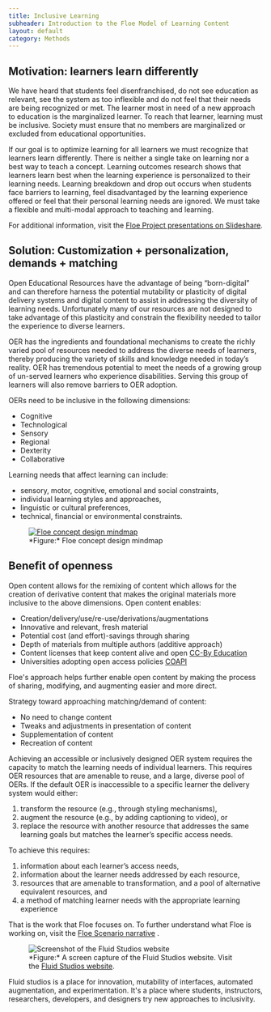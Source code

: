 ```yaml
---
title: Inclusive Learning
subheader: Introduction to the Floe Model of Learning Content
layout: default
category: Methods
---
```


## Motivation: learners learn differently

We have heard that students feel disenfranchised, do not see education as relevant, see the system as too inflexible and do not feel that their needs are being recognized or met. The learner most in need of a new approach to education is the marginalized learner. To reach that learner, learning must be inclusive. Society must ensure that no members are marginalized or excluded from educational opportunities.

If our goal is to optimize learning for all learners we must recognize that learners learn differently. There is neither a single take on learning nor a best way to teach a concept. Learning outcomes research shows that learners learn best when the learning experience is personalized to their learning needs. Learning breakdown and drop out occurs when students face barriers to learning, feel disadvantaged by the learning experience offered or feel that their personal learning needs are ignored. We must take a flexible and multi-modal approach to teaching and learning.

For additional information, visit the
<a class="link-external" rel="nofollow" href="http://www.slideshare.net/jesshmitchell/floe-project">Floe Project presentations on Slideshare</a>.

## Solution: Customization + personalization, demands + matching

Open Educational Resources have the advantage of being “born-digital” and can therefore harness the potential mutability or plasticity of digital delivery systems and digital content to assist in addressing the diversity of learning needs. Unfortunately many of our resources are not designed to take advantage of this plasticity and constrain the flexibility needed to tailor the experience to diverse learners.

OER has the ingredients and foundational mechanisms to create the richly varied pool of resources needed to address the diverse needs of learners, thereby producing the variety of skills and knowledge needed in today’s reality. OER has tremendous potential to meet the needs of a growing group of un-served learners who experience disabilities. Serving this group of learners will also remove barriers to OER adoption.

OERs need to be inclusive in the following dimensions:

* Cognitive
* Technological
* Sensory
* Regional
* Dexterity
* Collaborative

Learning needs that affect learning can include:

* sensory, motor, cognitive, emotional and social constraints,
* individual learning styles and approaches,
* linguistic or cultural preferences,
* technical, financial or environmental constraints.

<figure>
<a href="/images/Floe_concept_design_mindmap.png">
<img src="{{{getRelativeUrl '/images/thumbs/400px-Floe_concept_design_mindmap.png' document.url}}}" alt="Floe concept design mindmap" />
</a>
<figcaption>
*Figure:* Floe concept design mindmap
</figcaption>
</figure>

## Benefit of openness

Open content allows for the remixing of content which allows for the creation of derivative content that makes the original materials more inclusive to the above dimensions. Open content enables:

* Creation/delivery/use/re-use/derivations/augmentations
* Innovative and relevant, fresh material
* Potential cost (and effort)-savings through sharing
* Depth of materials from multiple authors (additive approach)
* Content licenses that keep content alive and open
<a class="external text" rel="nofollow" href="http://creativecommons.org/education">CC-By Education</a>
* Universities adopting open access policies
<a class="link-external" rel="nofollow" href="http://www.news.ku.edu/2011/august/3/openaccess.shtml">COAPI</a>

Floe's approach helps further enable open content by making the process of sharing, modifying, and augmenting easier and more direct.

Strategy toward approaching matching/demand of content:

* No need to change content
* Tweaks and adjustments in presentation of content
* Supplementation of content
* Recreation of content

Achieving an accessible or inclusively designed OER system requires the capacity to match the learning needs of individual learners. This requires OER resources that are amenable to reuse, and a large, diverse pool of OERs. If the default OER is inaccessible to a specific learner the delivery system would either:

1. transform the resource (e.g., through styling mechanisms),
2. augment the resource (e.g., by adding captioning to video), or
3. replace the resource with another resource that addresses the same learning goals but matches the learner’s specific access needs.

To achieve this requires:

1. information about each learner’s access needs,
2. information about the learner needs addressed by each resource,
3. resources that are amenable to transformation, and a pool of alternative equivalent resources, and
4. a method of matching learner needs with the appropriate learning experience

That is the work that Floe focuses on. To further understand what Floe is working on, visit the <a class="link-external" rel="nofollow" href="http://wiki.fluidproject.org/display/fluid/%28Floe%29+Scenario+Narrative%3A+Vision+of+the+future+OER">Floe Scenario narrative</a>
.

<figure>
<img src="/images/Fluid-studios.png" alt="Screenshot of the Fluid Studios website" />
<figcaption>
*Figure:* A screen capture of the Fluid Studios website. Visit the <a class="external text" rel="nofollow" href="http://studios.fluidproject.org/">Fluid Studios website</a>.
</figcaption>
</figure>

Fluid studios is a place for innovation, mutability of interfaces, automated augmentation, and experimentation. It's a place where students, instructors, researchers, developers, and designers try new approaches to inclusivity.
